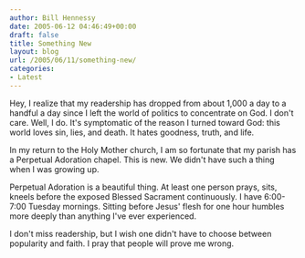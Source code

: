 ```yaml
---
author: Bill Hennessy
date: 2005-06-12 04:46:49+00:00
draft: false
title: Something New
layout: blog
url: /2005/06/11/something-new/
categories:
- Latest
---
```


Hey, I realize that my readership has dropped from about 1,000 a day to a handful a day since I left the world of politics to concentrate on God.  I don't care.  Well, I do.  It's symptomatic of the reason I turned toward God:  this world loves sin, lies, and death.  It hates goodness, truth, and life.

In my return to the Holy Mother church, I am so fortunate that my parish has a Perpetual Adoration chapel.  This is new.  We didn't have such a thing when I was growing up.

Perpetual Adoration is a beautiful thing.  At least one person prays, sits, kneels before the exposed Blessed Sacrament continuously.  I have 6:00-7:00 Tuesday mornings.  Sitting before Jesus' flesh for one hour humbles more deeply than anything I've ever experienced.

I don't miss readership, but I wish one didn't have to choose between popularity and faith.  I pray that people will prove me wrong.
